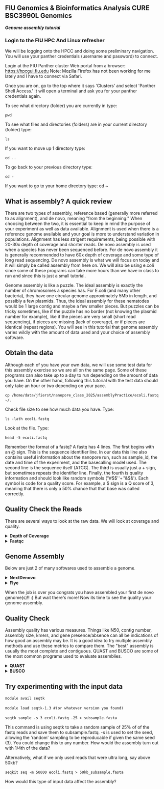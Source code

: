 
## FIU Genomics & Bioinformatics Analysis CURE BSC3990L Genomics ###

***Genome assembly tutorial***

 ### Login to the FIU HPC And Linux refresher
We will be logging onto the HPCC and doing some preliminary navigation. You will use your panther credentials (username and password) to connect.

Login at the FIU Panther cluster Web portal from a browser: https://hpcgui.fiu.edu Note: Mozilla Firefox has not been working for me lately and I have to connect via Safari.

Once you are on, go to the top where it says 'Clusters' and select 'Panther Shell Access.' It will open a terminal and ask you for your panther credentials again.

To see what directory (folder) you are currently in type:

    pwd

To see what files and directories (folders) are in your current directory (folder) type:

    ls

If you want to move up 1 directory type:

    cd ..

To go back to your previous directory type:

    cd -
If you want to go to your home directory type:
    cd ~

## What is assembly? A quick review

There are two types of assembly, reference based (generally more referred to as alignment), and de novo, meaning "from the beginning." When choosing between the two, it is essential to keep in mind the purpose of your experiment as well as data available. Alignment is used when there is a reference genome available and your goal is more to understand variation in populations. Alignment has less strigent requirements, being possible with 20-30x depth of coverage and shorter reads. De novo assembly is used when a species has never been sequenced before. For de novo assembly it is generally recommended to have 60x depth of coverage and some type of long read sequencing. De novo assembly is what we will focus on today and it will simply be called assembly from here on. We will also be using e.coli since some of these programs can take more hours than we have in class to run and since this is just a small tutorial.

Genome assembly is like a puzzle. The ideal assembly is exactly the number of chromosomes a species has. For E.coli (and many other bacteria), they have one circular genome approximately 5Mb in length, and possibly a few plasmids. Thus, the ideal assembly for these nematodes would be 1 large contig and maybe a few smaller pieces. But puzzles can be tricky sometimes, like if the puzzle has no border (not knowing the plasmid number for example), like if the pieces are very small (short read sequencing), if pieces are missing (lack of coverage), or if pieces are identical (repeat regions). You will see in this tutorial that genome assembly varies wildly with the amount of data used and your choice of assembly software.

## Obtain the data

Although each of you have your own data, we will use some test data for this assembly exercise so we are all on the same page. Some of these programs can also take up to a day to run depending on the amount of data you have. On the other hand, following this tutorial with the test data should only take an hour or two depending on your pace.

    cp /home/data/jfierst/nanopore_class_2025/assemblyPractice/ecoli.fastq ~/.

Check file size to see how much data you have. Type:

    ls -lath ecoli.fastq

Look at the file. Type:

    head -5 ecoli.fastq

Remember the format of a fastq? A fastq has 4 lines. The first begins with an @ sign. This is the sequence identifier line. In our data this line also contains useful information about the nanopore run, such as sample_id, the date and time of the experiment, and the basecalling model used. The second line is the sequence itself (ATCG). The third is usually just a + sign, but sometimes repeats the identifier line. Finally, the fourth is quality information and should look like random symbols ("#$$''+''&$&'). Each symbol is code for a quality score. For example, a $ sign is a Q score of 3, meaning that there is only a 50% chance that that base was called correctly. 

## Quality Check the Reads

There are several ways to look at the raw data. We will look at coverage and quality.

<details>
<summary><b>Depth of Coverage</b></summary>

We are going to use the awk language to process our fastq file and give us the total amount of base pairs in the fastq file.

    awk '{if(NR%4==2) total+=length($0)} END {print total}' ecoli.fastq > total_amount_of_base_pairs.txt

Once you see the prompt ($) then your command finished. 

This command is saying that if the current line number equals the second of every group of four lines, then count the characters and add the count to total. At the END, print the total and store it in total_amount_of_base_pairs.txt 

Make sure total_amount_of_base_pairs.txt was created and is in the current directory by typing:
    
    ls
    
Now view the contents in the total_amount_of_base_pairs.txt, type:

    head total_amount_of_base_pairs.txt
 
It's time to calculate the sequencing depth. The equation is: Sequencing depth of coverage formula= 
Total base pairs sequenced / Genome size​	( In our case the genome size will be 5,000,000 == 5Mb)

You may use a calculator. Alternatively, you could use awk in the command line for simple math: awk 'BEGIN { print total_base_pairs / 100000000 }' 

 What was your sequencing depth? (please write this down)

  In case your curious this is the full expanded form of Sequencing depth of coverage formula: 

  Sequencing depth of coverage = (Read length * Number of reads) / Genome size

</details>


<details>
<summary><b>Fastqc</b></summary>

Use vi to create a new file

    vi fastqc.sh

You should see the vi window with the ~ symbols. Type ‘i’ to get into input or insertion mode and then type the following into your file:
    
    #!/bin/bash

    #SBATCH --account acc_jfierst_classroom
    #SBATCH --partition highmem1
    #SBATCH --qos highmem1
    #SBATCH -n 8
    #SBATCH --output=output_fastqc.log
    #SBATCH --mail-user=username@email.com 	#use your own email instead
    #SBATCH --mail-type=ALL

    module load fastqc-0.11.7-gcc-4.8.5-72rtvom #code is loading the software needed

    mkdir -p fastqc_out   #code is saying if the directory doesn't already exist, make it

    fastqc ecoli.fastq -t 8 -o fastqc_out  #code is running the software on the input file with 8 threads and telling the output to be put in fastqc_out

Hit the escape button (‘esc’) to get out of insertion mode and type ‘:wq’ (without the single quotes) to save the file and exit vi. 

Submit the script:

    sbatch fastqc.sh

fastqc finishes in about 3 minutes. The output is an html file in the directory fastqc_out. To view this, you need to download the file and open it in your preferred browser. To download a file from the HPC to your local machine, 

Go to the HPC dashboard tab that is currently open on your laptop. 

Click on the Files button.

Next, click on the Home Directory button.

Navigate to the file and check the white box next to it.

Finally, click the Download button in the top-right corner to download the file.

Your fastqc graphs should look something like:![screenshot](https://github.com/FierstLab/Bootcamp/blob/main/pictures/fastqc.png)

What are your shortest and longest reads?

What is the average quality score?

Notice the first few bases are really poor quality (I might have forgotten to trim the barcodes). 

</details>

## Genome Assembly

Below are just 2 of many softwares used to assemble a genome. 

<details>
<summary><b>NextDenovo</b></summary>

NextDenovo is available on the HPC already. Try typing: module avail next

You don't need to load the module now because we will do that in the job script. 

    #Create the input file
    ls ecoli.fastq > input.fofn

    #Create the configuration file for assembly
    vi run.cfg

Press [i] to enter insert mode and copy and paste the below section (this was obtained by going to nextDenovo documentation and copying the run.cfg file).

    [General]
    job_type = local
    job_prefix = nextDenovo
    task = all
    rewrite = yes
    deltmp = yes
    parallel_jobs = 20
    input_type = raw
    read_type = ont # Oxford Nanpore data
    input_fofn = input.fofn
    workdir = nextdenovo_out

    [correct_option]
    read_cutoff = 1k
    genome_size = 5M # Estimated genome size    
    sort_options = -m 20g -t 15
    minimap2_options_raw = -t 8
    pa_correction = 3
    correction_options = -p 15

    [assemble_option]
    minimap2_options_cns = -t 8
    nextgraph_options = -a 1
    
Save by pressing [esc], type ":w".
To exit type: ":q" and press [enter]

    #Create the script to run nextDenovo and create an assembled genome
    vi assemble.sh
    
Press [i] for insert mode and copy and paste the below script

    #!/bin/bash

    #SBATCH --account iacc_jfierst
    #SBATCH --qos=highmem1
    #SBATCH --partition=highmem1
    #SBATCH --output=out_nextdenovo.log
    #SBATCH -n 20
    #SBATCH --mail-user=username@email.com 	#use your own email instead
    #SBATCH --mail-type=ALL

    module load nextDenovo-2.5.0

    nextDenovo run.cfg

Hit the escape button (‘esc’) to get out of insertion mode and type ‘:wq’ (without the single quotes) to save the file and exit vi. 
    
Run the script with:

     sbatch assemble.sh
    
To see if your job is running type the following command:

     squeue --me

Your assembly will take about 90 minutes to complete. You can try flye or subsetting your data while you wait, but make sure you come back once it has completed. 

When finished, your assembly will be in the nextdenovo_out/03.ctg_graph directory. cd into the directory and ls. You should see nd.asm.fasta. Type: ls -lath. What is the size of the file? 

Look at the file with: head nd.asm.fasta. You should notice a difference between a fasta and fastq. Unlike a fastq which has 4 lines (id, seq, +, quality), a fasta only has 2 lines. The first line is >contig_name, and the second is the sequence (ATCG). Type: 

grep -c ">" nd.asm.fasta 

How many contigs are in your assembly?

Finally, type: more nd.asm.fasta.stat
You should see some assembly statistics including total assembly length, number of contigs (fragments), contig N50, largest contig, smallest contig, and the mean depth of coverage. 

</details>


<details>
<summary><b>Flye</b></summary>

For Flye, first we must download the flye software because it is not readily available on the HPC. If you don't believe me go ahead and try module avail flye. To install flye, we will use a version of conda called mamba. Type:

    module load mamba/23.1.0-4

Now that we have mamba loaded, we need to create an environment for flye. Type:

    mamba create -n flye

Once the environment is created, activate it with:

    source activate flye

You will know it worked when (flye) appears before your username $. With flye activated, download the software with:
    
    # After typing the command below this step will take a ~ 11 mins to complete
    # Ignore the first four ERRORs you see
    mamba install bioconda::flye

Now lets make a script with vi. 

    vi flye.sh

Copy and paste the following script. Make sure to read over it and change any relavent information like your email. 

    #!/bin/bash

    #SBATCH --account iacc_jfierst
    #SBATCH --partition highmem1
    #SBATCH --qos highmem1
    #SBATCH -n 12
    #SBATCH --output=output_flye.log
    #SBATCH --mail-user=username@fiu.edu    #use your own email instead
    #SBATCH --mail-type=ALL

    module load mamba/23.1.0-4   #load the softwares
    source activate flye

    flye --nano-hq ecoli.fastq --genome-size 5m --out-dir flye_out --threads 12   #run flye, specifying high quality nanopore data, the input file, the estimated genome size assumed from e.coli, the output directory, and the number of threads the computer will use.

Hit the escape button (‘esc’) to get out of insertion mode and type ‘:wq’ (without the single quotes) to save the file and exit vi. 

Submit the script:

    sbatch flye.sh

See the status of your job:

    squeue --me
    
Your assembly will take about 20 minutes to complete. To check on the status of the job type: squeue --me. You can move forward with nextdenovo while you wait, but make sure you come back once it has completed. 

When finished, your assembly will be in the flye_out directory. cd into the directory and ls. You should see assembly.fasta. Type: ls -lath. What is the size of the file? 

Look at the file with: head assembly.fasta. You should notice a difference between a fasta and fastq. Unlike a fastq which has 4 lines (id, seq, +, quality), a fasta only has 2 lines. The first line is >contig_name, and the second is the sequence (ATCG). Type: 

    grep -c ">" assembly.fasta 

How many contigs are in your assembly?

Finally, type: tail flye.log
You should see some assembly statistics including total assembly length, number of contigs (fragments), contig N50, largest contig, and the mean depth of coverage. 

</details>


When the job is over you congrats you have assembled your first de novo genome(s)!! :) But wait there's more! Now its time to see the quality your genome assembly.

## Quality Check
Assembly quality has various measures. Things like N50, contig number, assembly size, kmers, and gene presence/absence can all be indications of how good an assembly may be. It is a good idea to try multiple assembly methods and use these metrics to compare them. The "best" assembly is usually the most complete and contiguous. QUAST and BUSCO are some of the most common programs used to evaluate assemblies. 

<details>
 <summary><b>QUAST</b></summary>
 
First find the assembly file and store the file path a in txt file
    
    # Locate your assembly file. Your assembly file should be nd.asm.fasta (nextdenovo) or assembly.fasta (flye)
    # Save the path to this file in a txt file to use for your quast script.
     pwd > assembly_file_path.txt
    # View the contents of the file
     head -n 3 assembly_file_path.txt
    ## High light the output with your cursor (mouse) and then press ctrl + c (for windows) , command + c (for macs) (This is the keyboard shortcut to copy txt, 
    we will paste the file path in the quast script later)

QUAST calculates assembly metrics like N50, contig #, and assembly size. If given a reference, it can do more, like tell you about misassemblies, however, if the assembly is de novo then you do not have a reference.

    # Create bash script to run quast program
     vi quast.sh
    
Press [i] for insert mode and copy the below script
    
    #!/bin/bash

    #SBATCH --account iacc_jfierst
    #SBATCH --qos=highmem1
    #SBATCH --partition=highmem1
    #SBATCH --output=out_quast.log
    #SBATCH --mail-user=username@email.com   # Please use your own email
    #SBATCH --mail-type=ALL

    module load quast-5.2.0  
   
    # Replace (/your/path/to/your/genome_assembly_file.fasta) with the path to your assemble file, press clt + v (for windows), command + v (for macs) to paste the assembly file path (This is a comment please don't copy it)
    quast.py -t 4 --plots-format pdf /your/path/to/your/genome_assembly_file.fasta -o ./quast_out/
    
    # Don't forget to add your assembly file (nd.asm.fasta or assembly.fasta) after pasting the file path (This is a comment please don't copy it)
    
Save by pressing [esc], type ":w" (without the single quotes). To exit type: ":q" (without the single quotes) and press [enter]

Now let's run the bash Type:

     sbatch quast_run.sh
    
To see if your job is running type:

      squeue --me


The html files are files that display the information in a graphical way using icarus viewer. To view these files, you need to download them to your local machine and then click to open them.

After the job is finished you'll see a new directory called quast_out. If you cd (change directory) into the nematode_quast dirctory you'll see a file called icarus.html. We need to download this file on to our local machine (your personal laptop) to view its contents.
 
First go to the HPC dashboard tab that is currently open on your laptop. 

Click on the Files button.
Next, click on the Home Directory button.
Navigate to the quast_out directory.

Locate the icarus.html file within this directory.

To select the file, check the white box next to icarus.html.

Finally, click the Download button in the top-right corner to download the file.
(Isn't this harder than the command?)

Once you have download the file, double click the file to view the assembly statistics for your assembly!!

So what's your N50 and L50?

</details>

<details>
<summary><b>BUSCO</b></summary>
# Create bash script to run busco program
 vi busco.sh
Press [i] for insert mode and copy the below script

    #!/bin/bash

    #SBATCH --account iacc_jfierst
    #SBATCH --qos=highmem1
    #SBATCH --partition=highmem1
    #SBATCH --output=out_busco.log
    #SBATCH -n 12
    #SBATCH --mail-user=username@email.com   # Please use your own email
    #SBATCH --mail-type=ALL

    module load busco/5.4.7
    
    # Replace (/your/path/to/your/genome_assembly_file.fasta) with the path to your assemble file. (This is a comment please don't copy it)
    busco -c 4 -m genome -i /your/path/to/your/genome_assembly_file.fasta -o busco_out --offline --lineage_dataset /home/data/jfierst/nanopore_class_2025/assemblyPractice/bacteria_odb10

Save by pressing [esc], type ":w" (without the single quotes). To exit type: ":q" (without the single quotes) and press [enter]

The simple output of BUSCO is in short_summary.specific.bacteria_odb10.busco_out.txt. The line you want to pay attention to is:

    C:100.0%[S:100.0%,D:0.0%],F:0.0%,M:0.0%,n:124

Here, 124 orthologous genes were searched from the bacterial dataset. All 124 were found in the genome assembly, complete and single copy. None were duplicated or fragmented. This is perfect, literally. High duplication may be a result of contamination or heterozygosity in the genome assembly. High missing or fragmentation may mean some data is missing (not enough coverage or a particularly difficult part to assemble in the genome), or if the ortholog has mutated in some way that it cannot be aligned.

</details>


## Try experimenting with the input data

    module avail seqtk

    module load seqtk-1.3 #(or whatever version you found)

    seqtk sample -s 3 ecoli.fastq .25 > subsample.fasta

This command is using seqtk to take a random sample of 25% of of the fastq reads and save them to subsample.fastq. -s is used to set the seed, allowing the 'random' sampling to be reproducable if given the same seed (3). You could change this to any number. How would the assembly turn out with 1/4th of the data?

Alternatively, what if we only used reads that were ultra long, say above 50kb?

    seqkit seq -m 50000 ecoli.fastq > 50kb_subsample.fasta

 How would this type of input data affect the assembly?
 



